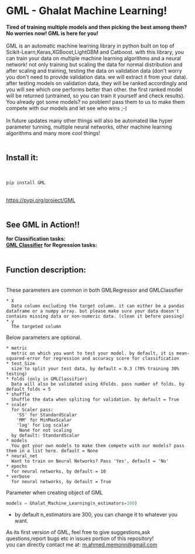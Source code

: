 <h1>GML - Ghalat Machine Learning!</h1>

<b>Tired of training multiple models and then picking the best among them? No worries now! GML is here for you!</b>
<br>
<br>
GML is an automatic machine learning library in python built on top of Scikit-Learn,Keras,XGBoost,LightGBM and Catboost. with this library, you can train your data on multiple machine learning algorithms and a neural network! not only training but scaling the data for normal distribution and after scaling and training, testing the data on validation data (don't worry you don't need to provide validation data. we will extract it from your data). after testing models on validation data, they will be ranked accordingly and you will see which one performs better than other. the first ranked model will be returned (untrained, so you can train it yourself and check results). You already got some models? no problem! pass them to us to make them compete with our models and let see who wins ;-)<br>
  <br>
In future updates many other things will also be automated like hyper parameter tunning, multiple neural networks, other machine learning algorithms and many more cool things!
<br>
<br>
<h2>Install it: </h2> <br>

```python
pip install GML
```

<br>
<a href = "https://pypi.org/project/GML/">https://pypi.org/project/GML</a> 
<br>
<br>
<h2>See GML in Action!!</h2> <b>
  for Classification tasks: <br> <a href="https://github.com/Muhammad4hmed/Ghalat-Machine-Learning/blob/master/GMLClassifier.ipynb">GML Classifier</a>
  for Regression tasks: <br></b>
<br>
<h2>Function description:</h2><br>
These parameters are common in both GMLRegressor and GMLClassifier<br>

    * X 
      Data column excluding the target column. it can either be a pandas dataframe or a numpy array. but please make sure your data doesn't contains missing data or non-numeric data. (clean it before passing)
    * y 
      The targeted column
  Below parameters are optional.
  
    * metric
      metric on which you want to test your model. by default, it is mean-squared-error for regression and accuracy score for classification
    * test_Size 
      size to split your test data, by default = 0.3 (70% training 30% testing)
    * folds (only in GMLClassifier)
      Data will also be validated using KFolds. pass number of folds. by default folds = 5
    * shuffle
      Shuffle the data when spliting for validation. by default = True
    * scaler
      for Scaler pass:  
        'SS' for StandardScalar
        'MM' for MinMaxScalar
        'log' for Log scalar
         None for not scaling
      by default: StandardScalar
    * models
      You got your own models to make them compete with our models? pass them in a list here. default = None
    * neural_net
      Want to train on Neural Networks? Pass 'Yes', default = 'No'
    * epochs
      for neural networks, by default = 10 
    * verbose
      for neural networks, by default = True
      
  Parameter when creating object of GML <br>
  ```python
  models = Ghalat_Machine_Learning(n_estimators=300)
  ```
  * by default n_estimators are 300, you can change it to whatever you want.


As its first version of GML, feel free to give suggestions,ask questions,report bugs etc in issues portion of this repository!<br>
you can directly contact me at: <font color="blue"> m.ahmed.memonn@gmail.com</font>
